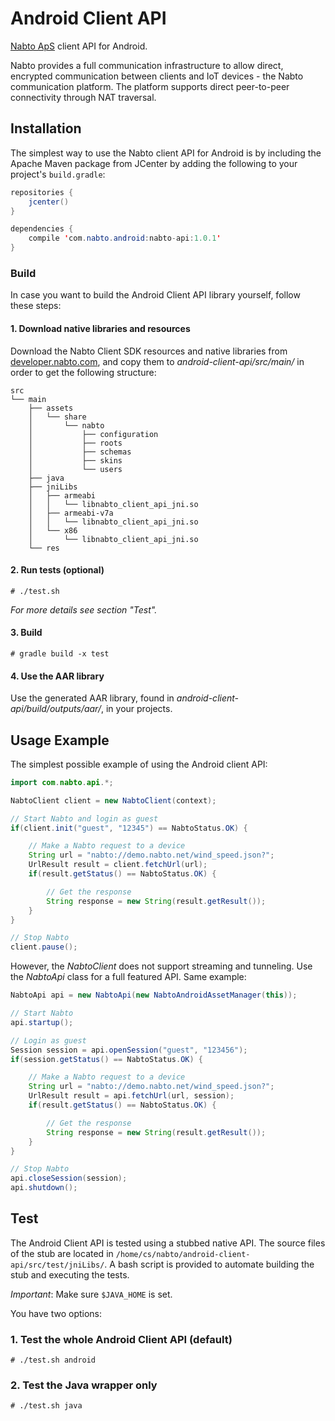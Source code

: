# Android Client API 

[Nabto ApS](http://nabto.com) client API for Android.

Nabto provides a full communication infrastructure to allow direct, encrypted communication between clients and IoT devices - the Nabto communication platform. The platform supports direct peer-to-peer connectivity through NAT traversal.

## Installation

The simplest way to use the Nabto client API for Android is by including the Apache Maven package from JCenter by adding the following to your project's `build.gradle`:

```java
repositories {
    jcenter()
}

dependencies {
    compile 'com.nabto.android:nabto-api:1.0.1'
}
```

### Build

In case you want to build the Android Client API library yourself, follow these steps:

#### 1. Download native libraries and resources
Download the Nabto Client SDK resources and native libraries from [developer.nabto.com](https://developer.nabto.com/), and copy them to *android-client-api/src/main/* in order to get the following structure:

```
src
└── main
    ├── assets
    │   └── share
    │       └── nabto
    │           ├── configuration
    │           ├── roots
    │           ├── schemas
    │           ├── skins
    │           └── users
    ├── java
    ├── jniLibs
    │   ├── armeabi
    │   │   └── libnabto_client_api_jni.so
    │   ├── armeabi-v7a
    │   │   └── libnabto_client_api_jni.so
    │   └── x86
    │       └── libnabto_client_api_jni.so
    └── res

```

#### 2. Run tests (optional)
```
# ./test.sh
```
*For more details see section "Test".*
#### 3. Build
```
# gradle build -x test
```
#### 4. Use the AAR library
Use the generated AAR library, found in *android-client-api/build/outputs/aar/*, in your projects.

## Usage Example

The simplest possible example of using the Android client API:
```java
import com.nabto.api.*;
```
```java
NabtoClient client = new NabtoClient(context);

// Start Nabto and login as guest
if(client.init("guest", "12345") == NabtoStatus.OK) {

    // Make a Nabto request to a device
    String url = "nabto://demo.nabto.net/wind_speed.json?";
    UrlResult result = client.fetchUrl(url);
    if(result.getStatus() == NabtoStatus.OK) {

        // Get the response
        String response = new String(result.getResult());
    }
}

// Stop Nabto
client.pause();
```

However, the *NabtoClient* does not support streaming and tunneling. Use the *NabtoApi* class for a full featured API. Same example:
```java
NabtoApi api = new NabtoApi(new NabtoAndroidAssetManager(this));

// Start Nabto
api.startup();

// Login as guest
Session session = api.openSession("guest", "123456");
if(session.getStatus() == NabtoStatus.OK) {

    // Make a Nabto request to a device
    String url = "nabto://demo.nabto.net/wind_speed.json?";
    UrlResult result = api.fetchUrl(url, session);
    if(result.getStatus() == NabtoStatus.OK) {

        // Get the response
        String response = new String(result.getResult());
    }
}

// Stop Nabto
api.closeSession(session);
api.shutdown();
```

## Test

The Android Client API is tested using a stubbed native API. The source files of the stub are located in `/home/cs/nabto/android-client-api/src/test/jniLibs/`. A bash script is provided to automate building the stub and executing the tests.

*Important*: Make sure `$JAVA_HOME` is set.

You have two options:
### 1. Test the whole Android Client API (default)
```
# ./test.sh android
```
### 2. Test the Java wrapper only
```
# ./test.sh java
```
